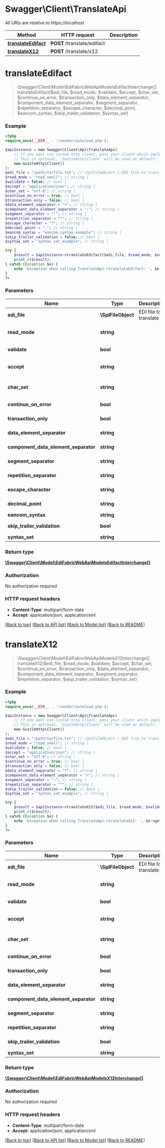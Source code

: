 # Swagger\Client\TranslateApi

All URIs are relative to *https://localhost*

Method | HTTP request | Description
------------- | ------------- | -------------
[**translateEdifact**](TranslateApi.md#translateEdifact) | **POST** /translate/edifact | 
[**translateX12**](TranslateApi.md#translateX12) | **POST** /translate/x12 | 


# **translateEdifact**
> \Swagger\Client\Model\EdiFabricWebApiModelsEdifactInterchange[] translateEdifact($edi_file, $read_mode, $validate, $accept, $char_set, $continue_on_error, $transaction_only, $data_element_separator, $component_data_element_separator, $segment_separator, $repetition_separator, $escape_character, $decimal_point, $eancom_syntax, $skip_trailer_validation, $syntax_set)



### Example
```php
<?php
require_once(__DIR__ . '/vendor/autoload.php');

$apiInstance = new Swagger\Client\Api\TranslateApi(
    // If you want use custom http client, pass your client which implements `GuzzleHttp\ClientInterface`.
    // This is optional, `GuzzleHttp\Client` will be used as default.
    new GuzzleHttp\Client()
);
$edi_file = "/path/to/file.txt"; // \SplFileObject | EDI file to translate
$read_mode = "read_small"; // string | 
$validate = false; // bool | 
$accept = "application/json"; // string | 
$char_set = "utf-8"; // string | 
$continue_on_error = true; // bool | 
$transaction_only = false; // bool | 
$data_element_separator = "+"; // string | 
$component_data_element_separator = ":"; // string | 
$segment_separator = "'"; // string | 
$repetition_separator = "*"; // string | 
$escape_character = "?"; // string | 
$decimal_point = "."; // string | 
$eancom_syntax = "eancom_syntax_example"; // string | 
$skip_trailer_validation = false; // bool | 
$syntax_set = "syntax_set_example"; // string | 

try {
    $result = $apiInstance->translateEdifact($edi_file, $read_mode, $validate, $accept, $char_set, $continue_on_error, $transaction_only, $data_element_separator, $component_data_element_separator, $segment_separator, $repetition_separator, $escape_character, $decimal_point, $eancom_syntax, $skip_trailer_validation, $syntax_set);
    print_r($result);
} catch (Exception $e) {
    echo 'Exception when calling TranslateApi->translateEdifact: ', $e->getMessage(), PHP_EOL;
}
?>
```

### Parameters

Name | Type | Description  | Notes
------------- | ------------- | ------------- | -------------
 **edi_file** | **\SplFileObject**| EDI file to translate |
 **read_mode** | **string**|  | [optional] [default to read_small]
 **validate** | **bool**|  | [optional] [default to false]
 **accept** | **string**|  | [optional] [default to application/json]
 **char_set** | **string**|  | [optional] [default to utf-8]
 **continue_on_error** | **bool**|  | [optional] [default to true]
 **transaction_only** | **bool**|  | [optional] [default to false]
 **data_element_separator** | **string**|  | [optional] [default to +]
 **component_data_element_separator** | **string**|  | [optional] [default to :]
 **segment_separator** | **string**|  | [optional] [default to &#39;]
 **repetition_separator** | **string**|  | [optional] [default to *]
 **escape_character** | **string**|  | [optional] [default to ?]
 **decimal_point** | **string**|  | [optional] [default to .]
 **eancom_syntax** | **string**|  | [optional]
 **skip_trailer_validation** | **bool**|  | [optional] [default to false]
 **syntax_set** | **string**|  | [optional]

### Return type

[**\Swagger\Client\Model\EdiFabricWebApiModelsEdifactInterchange[]**](../Model/EdiFabricWebApiModelsEdifactInterchange.md)

### Authorization

No authorization required

### HTTP request headers

 - **Content-Type**: multipart/form-data
 - **Accept**: application/json, application/xml

[[Back to top]](#) [[Back to API list]](../../README.md#documentation-for-api-endpoints) [[Back to Model list]](../../README.md#documentation-for-models) [[Back to README]](../../README.md)

# **translateX12**
> \Swagger\Client\Model\EdiFabricWebApiModelsX12Interchange[] translateX12($edi_file, $read_mode, $validate, $accept, $char_set, $continue_on_error, $transaction_only, $data_element_separator, $component_data_element_separator, $segment_separator, $repetition_separator, $skip_trailer_validation, $syntax_set)



### Example
```php
<?php
require_once(__DIR__ . '/vendor/autoload.php');

$apiInstance = new Swagger\Client\Api\TranslateApi(
    // If you want use custom http client, pass your client which implements `GuzzleHttp\ClientInterface`.
    // This is optional, `GuzzleHttp\Client` will be used as default.
    new GuzzleHttp\Client()
);
$edi_file = "/path/to/file.txt"; // \SplFileObject | EDI file to translate
$read_mode = "read_small"; // string | 
$validate = false; // bool | 
$accept = "application/json"; // string | 
$char_set = "utf-8"; // string | 
$continue_on_error = true; // bool | 
$transaction_only = false; // bool | 
$data_element_separator = "*"; // string | 
$component_data_element_separator = ">"; // string | 
$segment_separator = "~"; // string | 
$repetition_separator = "^"; // string | 
$skip_trailer_validation = false; // bool | 
$syntax_set = "syntax_set_example"; // string | 

try {
    $result = $apiInstance->translateX12($edi_file, $read_mode, $validate, $accept, $char_set, $continue_on_error, $transaction_only, $data_element_separator, $component_data_element_separator, $segment_separator, $repetition_separator, $skip_trailer_validation, $syntax_set);
    print_r($result);
} catch (Exception $e) {
    echo 'Exception when calling TranslateApi->translateX12: ', $e->getMessage(), PHP_EOL;
}
?>
```

### Parameters

Name | Type | Description  | Notes
------------- | ------------- | ------------- | -------------
 **edi_file** | **\SplFileObject**| EDI file to translate |
 **read_mode** | **string**|  | [optional] [default to read_small]
 **validate** | **bool**|  | [optional] [default to false]
 **accept** | **string**|  | [optional] [default to application/json]
 **char_set** | **string**|  | [optional] [default to utf-8]
 **continue_on_error** | **bool**|  | [optional] [default to true]
 **transaction_only** | **bool**|  | [optional] [default to false]
 **data_element_separator** | **string**|  | [optional] [default to *]
 **component_data_element_separator** | **string**|  | [optional] [default to &gt;]
 **segment_separator** | **string**|  | [optional] [default to ~]
 **repetition_separator** | **string**|  | [optional] [default to ^]
 **skip_trailer_validation** | **bool**|  | [optional] [default to false]
 **syntax_set** | **string**|  | [optional]

### Return type

[**\Swagger\Client\Model\EdiFabricWebApiModelsX12Interchange[]**](../Model/EdiFabricWebApiModelsX12Interchange.md)

### Authorization

No authorization required

### HTTP request headers

 - **Content-Type**: multipart/form-data
 - **Accept**: application/json, application/xml

[[Back to top]](#) [[Back to API list]](../../README.md#documentation-for-api-endpoints) [[Back to Model list]](../../README.md#documentation-for-models) [[Back to README]](../../README.md)

